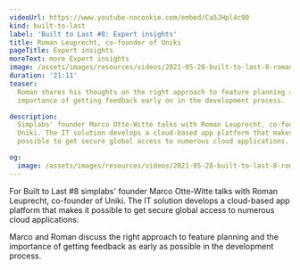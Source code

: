 ```yaml
---
videoUrl: https://www.youtube-nocookie.com/embed/Ca5JHpl4c90
kind: built-to-last
label: 'Built to Last #8: Expert insights'
title: Roman Leuprecht, co-founder of Uniki
pageTitle: Expert insights
moreText: more Expert insights
image: /assets/images/resources/videos/2021-05-28-built-to-last-8-roman-leuprecht/roman.jpg
duration: '21:11'
teaser:
  Roman shares his thoughts on the right approach to feature planning and the
  importance of getting feedback early on in the development process.

description:
  Simplabs' founder Marco Otte-Witte talks with Roman Leuprecht, co-founder of
  Uniki. The IT solution develops a cloud-based app platform that makes it
  possible to get secure global access to numerous cloud applications.

og:
  image: /assets/images/resources/videos/2021-05-28-built-to-last-8-roman-leuprecht/og-image.png
---
```


For Built to Last #8 simplabs' founder Marco Otte-Witte talks with Roman
Leuprecht, co-founder of Uniki. The IT solution develops a cloud-based app
platform that makes it possible to get secure global access to numerous cloud
applications.

Marco and Roman discuss the right approach to feature planning and the
importance of getting feedback as early as possible in the development process.
